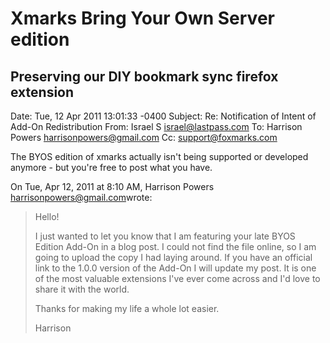 # Xmarks Bring Your Own Server edition
## Preserving our DIY bookmark sync firefox extension


Date: Tue, 12 Apr 2011 13:01:33 -0400
Subject: Re: Notification of Intent of Add-On Redistribution
From: Israel S <israel@lastpass.com>
To: Harrison Powers <harrisonpowers@gmail.com>
Cc: support@foxmarks.com


The BYOS edition of xmarks actually isn't being supported or developed
anymore - but you're free to post what you have.

On Tue, Apr 12, 2011 at 8:10 AM, Harrison Powers
<harrisonpowers@gmail.com>wrote:

> Hello!
>
> I just wanted to let you know that I am featuring your late BYOS Edition
> Add-On in a blog post. I could not find the file online, so I am going to
> upload the copy I had laying around. If you have an official link to the
> 1.0.0 version of the Add-On I will update my post. It is one of the most
> valuable extensions I've ever come across and I'd love to share it with the
> world.
>
> Thanks for making my life a whole lot easier.
>
> Harrison
>
